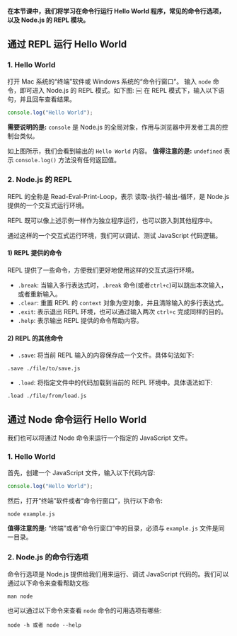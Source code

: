 **在本节课中，我们将学习在命令行运行 Hello World 程序，常见的命令行选项，以及 Node.js 的 REPL 模块。**

## 通过 REPL 运行 Hello World

### 1. Hello World

打开 Mac 系统的“终端”软件或 Windows 系统的“命令行窗口”。
输入 `node` 命令，即可进入 Node.js 的 REPL 模式。如下图:
￼
在 REPL 模式下，输入以下语句，并且回车查看结果。

```javascript
console.log("Hello World");
```

**需要说明的是:** `console` 是 Node.js 的全局对象，作用与浏览器中开发者工具的控制台类似。

如上图所示，我们会看到输出的 `Hello World` 内容。
**值得注意的是:** `undefined` 表示 `console.log()` 方法没有任何返回值。
### 2. Node.js 的 REPL

REPL 的全称是 Read-Eval-Print-Loop，表示 读取-执行-输出-循环，是 Node.js 提供的一个交互式运行环境。

REPL 既可以像上述示例一样作为独立程序运行，也可以嵌入到其他程序中。

通过这样的一个交互式运行环境，我们可以调试、测试 JavaScript 代码逻辑。

#### 1) REPL 提供的命令

REPL 提供了一些命令，方便我们更好地使用这样的交互式运行环境。

- `.break`: 当输入多行表达式时，`.break` 命令(或者`ctrl+c`)可以跳出本次输入，或者重新输入。
- `.clear`: 重置 REPL 的 `context` 对象为空对象，并且清除输入的多行表达式。
- `.exit`: 表示退出 REPL 环境，也可以通过输入两次 `ctrl+c` 完成同样的目的。
- `.help`: 表示输出 REPL 提供的命令帮助内容。

#### 2) REPL 的其他命令

- `.save`: 将当前 REPL 输入的内容保存成一个文件。具体句法如下:
```
.save ./file/to/save.js
```
- `.load`: 将指定文件中的代码加载到当前的 REPL 环境中。具体语法如下:

```
.load ./file/from/load.js
```

## 通过 Node 命令运行 Hello World

我们也可以将通过 Node 命令来运行一个指定的 JavaScript 文件。

### 1. Hello World

首先，创建一个 JavaScript 文件，输入以下代码内容:

```javascript
console.log("Hello World");
```

然后，打开“终端”软件或者“命令行窗口”，执行以下命令:

```
node example.js
```

**值得注意的是:** “终端”或者“命令行窗口”中的目录，必须与 `example.js` 文件是同一目录。

### 2. Node.js 的命令行选项

命令行选项是 Node.js 提供给我们用来运行、调试 JavaScript 代码的。我们可以通过以下命令来查看帮助文档:

```
man node
```

也可以通过以下命令来查看 `node` 命令的可用选项有哪些:

```
node -h 或者 node --help
```